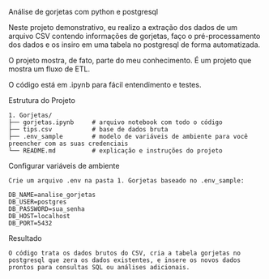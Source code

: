 Análise de gorjetas com python e postgresql

Neste projeto demonstrativo, eu realizo a extração dos dados de um arquivo CSV contendo informações de gorjetas, faço o pré-processamento dos dados e os insiro em uma tabela no postgresql de forma automatizada. 

O projeto mostra, de fato, parte do meu conhecimento. É um projeto que mostra um fluxo de ETL.

O código está em .ipynb para fácil entendimento e testes.


Estrutura do Projeto

    1. Gorjetas/
    ├── gorjetas.ipynb     # arquivo notebook com todo o código
    ├── tips.csv           # base de dados bruta
    ├── .env_sample        # modelo de variáveis de ambiente para você preencher com as suas credenciais 
    └── README.md          # explicação e instruções do projeto 

Configurar variáveis de ambiente
    
    Crie um arquivo .env na pasta 1. Gorjetas baseado no .env_sample:

    DB_NAME=analise_gorjetas
    DB_USER=postgres
    DB_PASSWORD=sua_senha
    DB_HOST=localhost
    DB_PORT=5432

Resultado

    O código trata os dados brutos do CSV, cria a tabela gorjetas no postgresql que zera os dados existentes, e insere os novos dados prontos para consultas SQL ou análises adicionais.